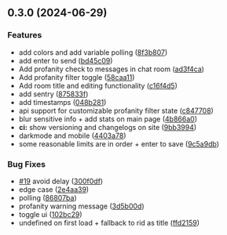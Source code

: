 ## 0.3.0 (2024-06-29)


### Features

* add colors and add variable polling ([8f3b807](https://github.com/nalonix/sma/commit/8f3b807adcdb79d1eba1d6e650db68e93e746d3a))
* add enter to send ([bd45c09](https://github.com/nalonix/sma/commit/bd45c094d2771ffbf8af270c24aacb2aea9baeed))
* Add profanity check to messages in chat room ([ad3f4ca](https://github.com/nalonix/sma/commit/ad3f4cab73b0955f1ed5f2aecb4c544bd0159179))
* Add profanity filter toggle ([58caa11](https://github.com/nalonix/sma/commit/58caa1121c23851e37dc660edbd6704bd6b49401))
* Add room title and editing functionality ([c16f4d5](https://github.com/nalonix/sma/commit/c16f4d5fab234daad82da3d4725fa4df27c5e192))
* add sentry ([875833f](https://github.com/nalonix/sma/commit/875833f404827f947cbdf13f167de35d9910fe13))
* add timestamps ([048b281](https://github.com/nalonix/sma/commit/048b2817540e5457103c96c8b283a562d46759a8))
* api support for customizable profanity filter state ([c847708](https://github.com/nalonix/sma/commit/c84770898392fa7a484d65c28eebadf812e5c2f5))
* blur sensitive info + add stats on main page ([4b866a0](https://github.com/nalonix/sma/commit/4b866a0744ce75f7a0344f5055551ffc5751fc00))
* **ci:** show versioning and changelogs on site ([9bb3994](https://github.com/nalonix/sma/commit/9bb3994496760ab86e62cda53ae8dd68943485d9))
* darkmode and mobile ([4403a78](https://github.com/nalonix/sma/commit/4403a78e748f8ba61b433dca5676474e32652ed7))
* some reasonable limits are in order + enter to save ([9c5a9db](https://github.com/nalonix/sma/commit/9c5a9db83eba8cb3cc18f92f849460e619689cb9))


### Bug Fixes

* [#19](https://github.com/nalonix/sma/issues/19) avoid delay ([300f0df](https://github.com/nalonix/sma/commit/300f0df6f17ae3f8cf2a27940b9a339846a2ae74))
* edge case ([2e4aa39](https://github.com/nalonix/sma/commit/2e4aa397e51975e75d7e315b26a8cfdd5a78f076))
* polling ([86807ba](https://github.com/nalonix/sma/commit/86807ba9e64ded2c2cf05b034aa40910bff63dd9))
* profanity warning message ([3d5b00d](https://github.com/nalonix/sma/commit/3d5b00d45511ed1cd059f7994ea93817f102ca6c))
* toggle ui ([102bc29](https://github.com/nalonix/sma/commit/102bc2917b522807b993ada7cf477a9bb455bcdb))
* undefined on first load + fallback to rid as title ([ffd2159](https://github.com/nalonix/sma/commit/ffd2159f32735b11f6fb4e898e972d1bb44552c4))

